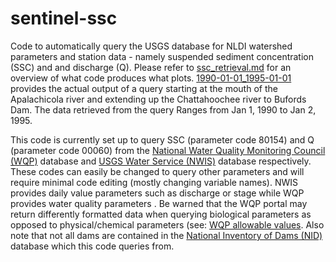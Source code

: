 # sentinel-ssc


Code to automatically query the USGS database for NLDI watershed parameters and station data - namely suspended sediment concentration (SSC) and and discharge (Q). Please refer to [ssc_retrieval.md](https://github.com/ivalencius/USGS_dataquery/blob/main/ssc_retrieval.md) for an overview of what code produces what plots. [1990-01-01_1995-01-01](https://github.com/ivalencius/USGS_dataquery/tree/main/1990-01-01_1995-01-01) provides the actual output of a query starting at the mouth of the Apalachicola river and extending up the Chattahoochee river to Bufords Dam. The data retrieved from the query Ranges from Jan 1, 1990 to Jan 2, 1995.

This code is currently set up to query SSC (parameter code 80154) and Q (parameter code 00060) from the [National Water Quality Monitoring Council (WQP)](https://www.waterqualitydata.us/) database and [USGS Water Service (NWIS)](https://waterservices.usgs.gov/) database respectively. These codes can easily be changed to query other parameters and will require minimal code editing (mostly changing variable names). NWIS provides daily value parameters such as discharge or stage while WQP provides water quality parameters . Be warned that the WQP portal may return differently formatted data when querying biological parameters as opposed to physical/chemical parameters (see: [WQP allowable values](https://www.waterqualitydata.us/portal_userguide/#water-quality-exchange-allowable-value-lists-and-definitions). Also note that not all dams are contained in the [National Inventory of Dams (NID)](https://nid.usace.army.mil/#/) database which this code queries from.
